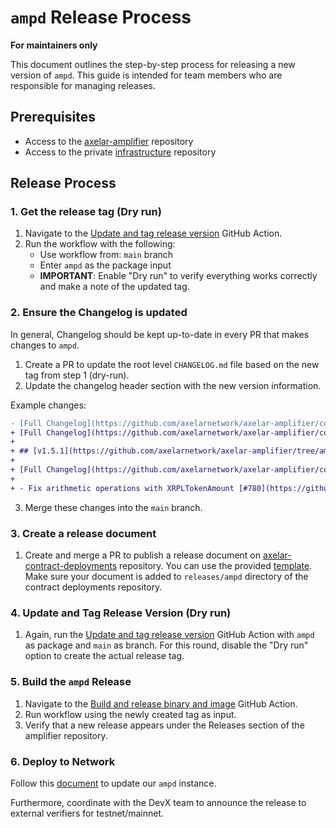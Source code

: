# `ampd` Release Process

**For maintainers only**

This document outlines the step-by-step process for releasing a new version of `ampd`. This guide is intended for team members who are responsible for managing releases.

## Prerequisites

- Access to the [axelar-amplifier](https://github.com/axelarnetwork/axelar-amplifier) repository
- Access to the private [infrastructure](https://github.com/axelarnetwork/infrastructure) repository

## Release Process

### 1. Get the release tag (Dry run)

1. Navigate to the [Update and tag release version](https://github.com/axelarnetwork/axelar-amplifier/actions/workflows/release.yaml) GitHub Action.
2. Run the workflow with the following:
   - Use workflow from: `main` branch
   - Enter `ampd` as the package input
   - **IMPORTANT**: Enable "Dry run" to verify everything works correctly and make a note of the updated tag.


### 2. Ensure the Changelog is updated

In general, Changelog should be kept up-to-date in every PR that makes changes to `ampd`.
1. Create a PR to update the root level `CHANGELOG.md` file based on the new tag from step 1 (dry-run).
2. Update the changelog header section with the new version information.

Example changes:

```diff
- [Full Changelog](https://github.com/axelarnetwork/axelar-amplifier/compare/ampd-v1.5.0..HEAD)
+ [Full Changelog](https://github.com/axelarnetwork/axelar-amplifier/compare/ampd-v1.5.1..HEAD)
+ 
+ ## [v1.5.1](https://github.com/axelarnetwork/axelar-amplifier/tree/ampd-v1.5.1) (2025-03-26)
+ 
+ [Full Changelog](https://github.com/axelarnetwork/axelar-amplifier/compare/ampd-v1.5.0..ampd-v1.5.1)
+ 
+ - Fix arithmetic operations with XRPLTokenAmount [#780](https://github.com/axelarnetwork/axelar-amplifier/pull/780)
```

3. Merge these changes into the `main` branch.


### 3. Create a release document 

1. Create and merge a PR to publish a release document on [axelar-contract-deployments](https://github.com/axelarnetwork/axelar-contract-deployments) repository. You can use the provided [template](https://github.com/axelarnetwork/axelar-contract-deployments/blob/main/releases/TEMPLATE.md). Make sure your document is added to `releases/ampd` directory of the contract deployments repository.


### 4. Update and Tag Release Version (Dry run)

1. Again, run the [Update and tag release version](https://github.com/axelarnetwork/axelar-amplifier/actions/workflows/release.yaml) GitHub Action with `ampd` as package and `main` as branch. For this round, disable the "Dry run" option to create the actual release tag.


### 5. Build the `ampd` Release

1. Navigate to the [Build and release binary and image](https://github.com/axelarnetwork/axelar-amplifier/actions/workflows/build-ampd-release.yaml) GitHub Action.
2. Run workflow using the newly created tag as input.
3. Verify that a new release appears under the Releases section of the amplifier repository.


### 6. Deploy to Network

Follow this [document](https://www.notion.so/bright-ambert-2bd/How-to-deploy-ampd-release-to-live-networks-1c8c53fccb77806ba035fd2ade6b98e8?pvs=4) to update our `ampd` instance.

Furthermore, coordinate with the DevX team to announce the release to external verifiers for testnet/mainnet.
